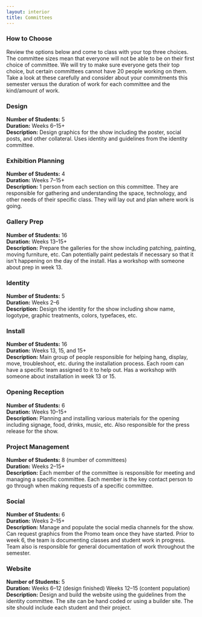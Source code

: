 ```yaml
---
layout: interior
title: Committees
---
```

### How to Choose
Review the options below and come to class with your top three choices. The committee sizes mean that everyone will not be able to be on their first choice of committee. We will try to make sure everyone gets their top choice, but certain committees cannot have 20 people working on them. Take a look at these carefully and consider about your commitments this semester versus the duration of work for each committee and the kind/amount of work.

### Design
**Number of Students:** 5  
**Duration:** Weeks 6–15+  
**Description:** Design graphics for the show including the poster, social posts, and other collateral. Uses identity and guidelines from the identity committee.

### Exhibition Planning
**Number of Students:** 4  
**Duration:** Weeks 7–15+  
**Description:** 1 person from each section on this committee. They are responsible for gathering and understanding the space, technology, and other needs of their specific class. They will lay out and plan where work is going.

### Gallery Prep
**Number of Students:** 16  
**Duration:** Weeks 13–15+  
**Description:** Prepare the galleries for the show including patching, painting, moving furniture, etc. Can potentially paint pedestals if necessary so that it isn’t happening on the day of the install. Has a workshop with someone about prep in week 13.

### Identity
**Number of Students:** 5  
**Duration:** Weeks 2–6  
**Description:** Design the identity for the show including show name, logotype, graphic treatments, colors, typefaces, etc.

### Install
**Number of Students:** 16  
**Duration:** Weeks 13, 15, and 15+  
**Description:** Main group of people responsible for helping hang, display, move, troubleshoot, etc. during the installation process. Each room can have a specific team assigned to it to help out. Has a workshop with someone about installation in week 13 or 15.

### Opening Reception
**Number of Students:** 6  
**Duration:** Weeks 10–15+  
**Description:** Planning and installing various materials for the opening including signage, food, drinks, music, etc. Also responsible for the press release for the show.

### Project Management
**Number of Students:** 8 (number of committees)  
**Duration:** Weeks 2–15+  
**Description:** Each member of the committee is responsible for meeting and managing a specific committee. Each member is the key contact person to go through when making requests of a specific committee.

### Social
**Number of Students:** 6  
**Duration:** Weeks 2–15+  
**Description:** Manage and populate the social media channels for the show. Can request graphics from the Promo team once they have started. Prior to week 6, the team is documenting classes and student work in progress. Team also is responsible for general documentation of work throughout the semester.

### Website
**Number of Students:** 5  
**Duration:** Weeks 6–12 (design finished) Weeks 12–15 (content population)  
**Description:** Design and build the website using the guidelines from the identity committee. The site can be hand coded or using a builder site. The site should include each student and their project.
